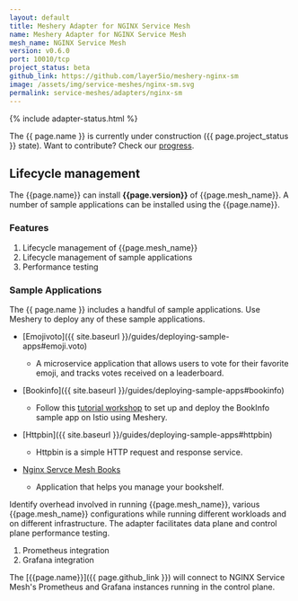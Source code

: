 ```yaml
---
layout: default
title: Meshery Adapter for NGINX Service Mesh
name: Meshery Adapter for NGINX Service Mesh
mesh_name: NGINX Service Mesh
version: v0.6.0
port: 10010/tcp
project_status: beta
github_link: https://github.com/layer5io/meshery-nginx-sm
image: /assets/img/service-meshes/nginx-sm.svg
permalink: service-meshes/adapters/nginx-sm
---
```

{% include adapter-status.html %}

The {{ page.name }} is currently under construction ({{ page.project_status }} state). Want to contribute? Check our [progress]({{page.github_link}}).
## Lifecycle management

The {{page.name}} can install **{{page.version}}** of {{page.mesh_name}}. A number of sample applications can be installed using the {{page.name}}.

### Features
1. Lifecycle management of {{page.mesh_name}}
1. Lifecycle management of sample applications
1. Performance testing

### Sample Applications

The {{ page.name }} includes a handful of sample applications. Use Meshery to deploy any of these sample applications.

- [Emojivoto]({{ site.baseurl }}/guides/deploying-sample-apps#emoji.voto)
    - A microservice application that allows users to vote for their favorite emoji, and tracks votes received on a leaderboard.

- [Bookinfo]({{ site.baseurl }}/guides/deploying-sample-apps#bookinfo)
    - Follow this [tutorial workshop](https://github.com/layer5io/istio-service-mesh-workshop/blob/master/lab-2/README.md) to set up and deploy the BookInfo sample app on Istio using Meshery. 

- [Httpbin]({{ site.baseurl }}/guides/deploying-sample-apps#httpbin)
    - Httpbin is a simple HTTP request and response service.

- [Nginx Servce Mesh Books](https://github.com/BuoyantIO/booksapp)
    - Application that helps you manage your bookshelf.

Identify overhead involved in running {{page.mesh_name}}, various {{page.mesh_name}} configurations while running different workloads and on different infrastructure. The adapter facilitates data plane and control plane performance testing.

1. Prometheus integration
1. Grafana integration

The [{{page.name}}]({{ page.github_link }}) will connect to NGINX Service Mesh's Prometheus and Grafana instances running in the control plane.
